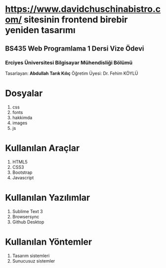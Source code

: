 # https://www.davidchuschinabistro.com/ sitesinin frontend birebir yeniden tasarımı 
## BS435 Web Programlama 1 Dersi Vize Ödevi
### Erciyes Üniversitesi Bilgisayar Mühendisliği Bölümü  

Tasarlayan: **Abdullah Tarık Kılıç**
Öğretim Üyesi: Dr. Fehim KÖYLÜ


# Dosyalar

1. css
2. fonts
3. hakkimda
4. images
5. js
 

# Kullanılan Araçlar

 1. HTML5
 2. CSS3
 3. Bootstrap
 4. Javascript


# Kullanılan Yazılımlar

 1. Sublime Text 3
 2. Browsersync
 3. Github Desktop

# Kullanılan Yöntemler

 1. Tasarım sistemleri
 2. Sunucusuz sistemler

